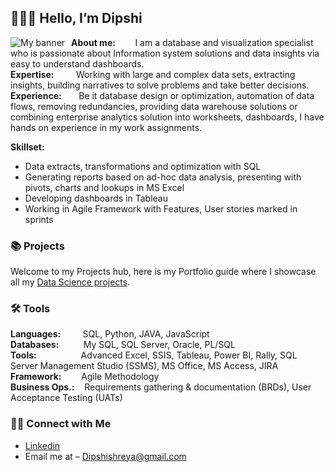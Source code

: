 ## 🙋🏻‍♀️ Hello, I’m Dipshi 


<img src="https://github.com/dipshisingh31/Myfiles/assets/94697832/d29ce087-52d2-4679-8a43-283ec8a55d8f"
     alt="My banner"
     style="float: left; margin-right: 10px;" />

**About me:**   &nbsp;&nbsp;&nbsp;&nbsp;&nbsp;&nbsp;&nbsp;I am  a database and visualization specialist who is passionate about Information system solutions and data insights via easy to understand dashboards.\
**Expertise:**  &nbsp;&nbsp;&nbsp;&nbsp;&nbsp;&nbsp;&nbsp;&nbsp;Working with large and complex data sets, extracting insights, building narratives to solve problems and take better decisions.\
**Experience:** &nbsp;&nbsp;&nbsp;&nbsp;&nbsp;&nbsp;Be it database design or optimization, automation of data flows, removing redundancies, providing data warehouse solutions or combining enterprise analytics solution into worksheets, dashboards, I have hands on experience in my work assignments.


**Skillset:** 
- Data extracts, transformations and optimization with SQL
 - Generating reports based on ad-hoc data analysis, presenting with pivots, charts and lookups in MS Excel
 - Developing dashboards in Tableau
- Working in Agile Framework with Features, User stories marked in sprints

### 📚 Projects

Welcome to my Projects hub, here is my Portfolio guide where I showcase all my [Data Science projects](https://github.com/dipshisingh31/Portfolio_Guide/blob/main/README.md).

### 🛠️ Tools

**Languages:**			&nbsp;&nbsp;&nbsp;&nbsp;&nbsp;&nbsp;&nbsp;&nbsp;SQL, Python, JAVA, JavaScript\
**Databases:**			&nbsp;&nbsp;&nbsp;&nbsp;&nbsp;&nbsp;&nbsp;&nbsp;&nbsp;My SQL, SQL Server, Oracle, PL/SQL\
**Tools:**	        &nbsp;&nbsp;&nbsp;&nbsp;&nbsp;&nbsp;&nbsp;&nbsp;&nbsp;&nbsp;&nbsp;&nbsp;&nbsp;&nbsp;&nbsp;&nbsp;&nbsp;Advanced Excel, SSIS, Tableau, Power BI, Rally, SQL Server Management Studio (SSMS), MS Office, MS Access, JIRA\
**Framework:**	    &nbsp;&nbsp;&nbsp;&nbsp;&nbsp;&nbsp;&nbsp;Agile Methodology\
**Business Ops.:**	    &nbsp;&nbsp;&nbsp;Requirements gathering & documentation (BRDs), User Acceptance Testing (UATs) 



### 👋🏻 Connect with Me

- [Linkedin]( https://www.linkedin.com/in/dipshishreyasingh/)
- Email me at – Dipshishreya@gmail.com  
